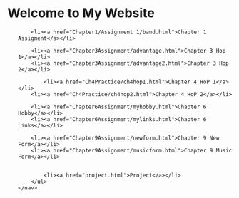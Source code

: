 <!DOCTYPE html>
<html lang="en">
<head>
    <meta charset="UTF-8">
    <meta name="viewport" content="width=device-width, initial-scale=1.0">
    <title>My Website</title>
</head>
<body>
    <h1>Welcome to My Website</h1>
    <nav>
        <ul>
		  
	    <li><a href="Chapter1/Assignment 1/band.html">Chapter 1 Assigment</a></li>

	    <li><a href="Chapter3Assignment/advantage.html">Chapter 3 Hop 1</a></li>
	    <li><a href="Chapter3Assignment/advantage2.html">Chapter 3 Hop 2</a></li>
	    
            <li><a href="Ch4Practice/ch4hop1.html">Chapter 4 HoP 1</a></li>
	    <li><a href="Ch4Practice/ch4hop2.html">Chapter 4 HoP 2</a></li>
		
	    <li><a href="Chapter6Assignment/myhobby.html">Chapter 6 Hobby</a></li>
	    <li><a href="Chapter6Assignment/mylinks.html">Chapter 6 Links</a></li>

	    <li><a href="Chapter9Assignment/newform.html">Chapter 9 New Form</a></li>
	    <li><a href="Chapter9Assignment/musicform.html">Chapter 9 Music Form</a></li>

	    
            <li><a href="project.html">Project</a></li>
        </ul>
    </nav>
</body>
</html>
